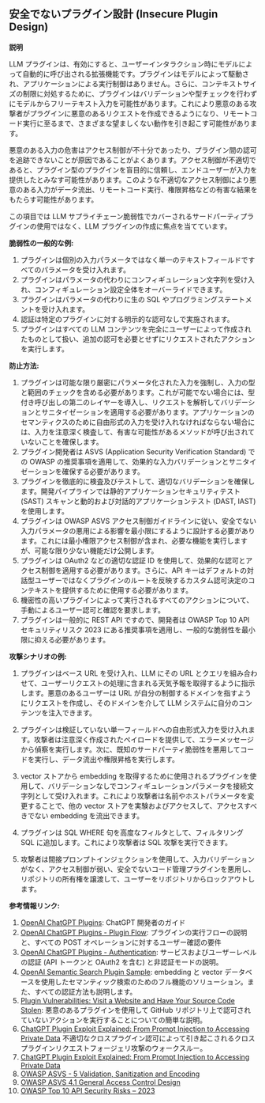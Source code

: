 ## 安全でないプラグイン設計 (Insecure Plugin Design)

**説明**

LLM プラグインは、有効にすると、ユーザーインタラクション時にモデルによって自動的に呼び出される拡張機能です。プラグインはモデルによって駆動され、アプリケーションによる実行制御はありません。さらに、コンテキストサイズの制限に対処するために、プラグインはバリデーションや型チェックを行わずにモデルからフリーテキスト入力を可能性があります。これにより悪意のある攻撃者がプラグインに悪意のあるリクエストを作成できるようになり、リモートコード実行に至るまで、さまざまな望ましくない動作を引き起こす可能性があります。

悪意のある入力の危害はアクセス制御が不十分であったり、プラグイン間の認可を追跡できないことが原因であることがよくあります。アクセス制御が不適切であると、プラグイン型のプラグインを盲目的に信頼し、エンドユーザーが入力を提供したとみなす可能性があります。このような不適切なアクセス制御により悪意のある入力がデータ流出、リモートコード実行、権限昇格などの有害な結果をもたらす可能性があります。

この項目では LLM サプライチェーン脆弱性でカバーされるサードパーティプラグインの使用ではなく、LLM プラグインの作成に焦点を当てています。

**脆弱性の一般的な例:**

1. プラグインは個別の入力パラメータではなく単一のテキストフィールドですべてのパラメータを受け入れます。
2. プラグインはパラメータの代わりにコンフィギュレーション文字列を受け入れ、コンフィギュレーション設定全体をオーバーライドできます。
3. プラグインはパラメータの代わりに生の SQL やプログラミングステートメントを受け入れます。
4. 認証は特定のプラグインに対する明示的な認可なしで実施されます。
5. プラグインはすべての LLM コンテンツを完全にユーザーによって作成されたものとして扱い、追加の認可を必要とせずにリクエストされたアクションを実行します。

**防止方法:**

1. プラグインは可能な限り厳密にパラメータ化された入力を強制し、入力の型と範囲のチェックを含める必要があります。これが可能でない場合には、型付き呼び出しの第二のレイヤーを導入し、リクエストを解析してバリデーションとサニタイゼーションを適用する必要があります。アプリケーションのセマンティクスのために自由形式の入力を受け入れなければならない場合には、入力を注意深く検査して、有害な可能性があるメソッドが呼び出されていないことを確保します。
2. プラグイン開発者は ASVS (Application Security Verification Standard) での OWASP の推奨事項を適用して、効果的な入力バリデーションとサニタイゼーションを確保する必要があります。
3. プラグインを徹底的に検査及びテストして、適切なバリデーションを確保します。開発パイプラインでは静的アプリケーションセキュリティテスト (SAST) スキャンと動的および対話的アプリケーションテスト (DAST, IAST) を使用します。
4. プラグインは OWASP ASVS アクセス制御ガイドラインに従い、安全でない入力パラメータの悪用による影響を最小限にするように設計する必要があります。これには最小権限アクセス制御が含まれ、必要な機能を実行しますが、可能な限り少ない機能だけ公開します。
5. プラグインは OAuth2 などの適切な認証 ID を使用して、効果的な認可とアクセス制御を適用する必要があります。さらに、API キーはデフォルトの対話型ユーザーではなくプラグインのルートを反映するカスタム認可決定のコンテキストを提供するために使用する必要があります。
6. 機密性の高いプラグインによって実行されるすべてのアクションについて、手動によるユーザー認可と確認を要求します。
7. プラグインは一般的に REST API ですので、開発者は OWASP Top 10 API セキュリティリスク 2023 にある推奨事項を適用し、一般的な脆弱性を最小限に抑える必要があります。

**攻撃シナリオの例:**

1. プラグインはベース URL を受け入れ、LLM にその URL とクエリを組み合わせて、ユーザーリクエストの処理に含まれる天気予報を取得するように指示します。悪意のあるユーザーは URL が自分の制御するドメインを指すようにリクエストを作成し、そのドメインを介して LLM システムに自分のコンテンツを注入できます。

2. プラグインは検証していない単一フィールドへの自由形式入力を受け入れます。攻撃者は注意深く作成されたペイロードを提供して、エラーメッセージから偵察を実行します。次に、既知のサードパーティ脆弱性を悪用してコードを実行し、データ流出や権限昇格を実行します。

3. vector ストアから embedding を取得するために使用されるプラグインを使用して、バリデーションなしでコンフィギュレーションパラメータを接続文字列として受け入れます。これにより攻撃者は名前やホストパラメータを変更することで、他の vector ストアを実験およびアクセスして、アクセスすべきでない embedding を流出できます。

4. プラグインは SQL WHERE 句を高度なフィルタとして、フィルタリング SQL に追加します。これにより攻撃者は SQL 攻撃を実行できます。

5. 攻撃者は間接プロンプトインジェクションを使用して、入力バリデーションがなく、アクセス制御が弱い、安全でないコード管理プラグインを悪用し、リポジトリの所有権を譲渡して、ユーザーをリポジトリからロックアウトします。

**参考情報リンク:**

1. [OpenAI ChatGPT Plugins](https://platform.openai.com/docs/plugins/introduction): ChatGPT 開発者のガイド
2. [OpenAI ChatGPT Plugins - Plugin Flow](https://platform.openai.com/docs/plugins/introduction/plugin-flow): プラグインの実行フローの説明と、すべての POST オペレーションに対するユーザー確認の要件
3. [OpenAI ChatGPT Plugins - Authentication](https://platform.openai.com/docs/plugins/authentication/service-level): サービスおよびユーザーレベルの認証 (API トークンと OAuth2 を含む) と非認証モードの説明。
4. [OpenAI Semantic Search Plugin Sample](https://github.com/openai/chatgpt-retrieval-plugin): embedding と vector データベースを使用したセマンティック検索のためのフル機能のソリューション。また、すべての認証方法も説明します。
5. [Plugin Vulnerabilities: Visit a Website and Have Your Source Code Stolen](https://embracethered.com/blog/posts/2023/chatgpt-plugin-vulns-chat-with-code/): 悪意のあるプラグインを使用して GitHub リポジトリ上で認可されていないアクションを実行することについての簡単な説明。
6. [ChatGPT Plugin Exploit Explained: From Prompt Injection to Accessing Private Data](https://embracethered.com/blog/posts/2023/chatgpt-cross-plugin-request-forgery-and-prompt-injection./) 不適切なクロスプラグイン認可によって引き起こされるクロスプラグインリクエストフォージェリ攻撃のウォークスルー。
7. [ChatGPT Plugin Exploit Explained: From Prompt Injection to Accessing Private Data](https://embracethered.com/blog/posts/2023/chatgpt-cross-plugin-request-forgery-and-prompt-injection./)
8. [OWASP ASVS - 5 Validation, Sanitization and Encoding](https://owasp-aasvs4.readthedocs.io/en/latest/V5.html#validation-sanitization-and-encoding)
9. [OWASP ASVS 4.1 General Access Control Design](https://owasp-aasvs4.readthedocs.io/en/latest/V4.1.html#general-access-control-design)
10. [OWASP Top 10 API Security Risks – 2023](https://owasp.org/API-Security/editions/2023/en/0x11-t10/)
